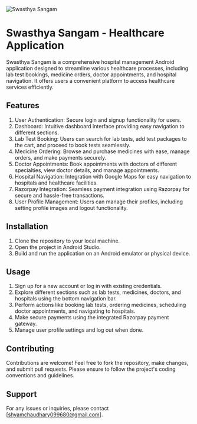 
![Swasthya Sangam](https://github.com/ChaudharyShyam/swasthya-sangam/assets/150513922/882459c6-9312-4c9f-a762-7e5cf93e64d1)



# Swasthya Sangam - Healthcare Application
Swasthya Sangam is a comprehensive hospital management Android application designed to streamline various healthcare processes, including lab test bookings, medicine orders, doctor appointments, and hospital navigation. It offers users a convenient platform to access healthcare services efficiently.

## Features

1. User Authentication: Secure login and signup functionality for users.
2. Dashboard: Intuitive dashboard interface providing easy navigation to different sections. 
3. Lab Test Booking: Users can search for lab tests, add test packages to the cart, and proceed to book tests seamlessly.
4. Medicine Ordering: Browse and purchase medicines with ease, manage orders, and make payments securely.
5. Doctor Appointments: Book appointments with doctors of different specialties, view doctor details, and manage appointments.
6. Hospital Navigation: Integration with Google Maps for easy navigation to hospitals and healthcare facilities.
7. Razorpay Integration: Seamless payment integration using Razorpay for secure and hassle-free transactions.
8. User Profile Management: Users can manage their profiles, including setting profile images and logout functionality.


## Installation

1. Clone the repository to your local machine.
2. Open the project in Android Studio.
3. Build and run the application on an Android emulator or physical device.

   
## Usage

1. Sign up for a new account or log in with existing credentials.
2. Explore different sections such as lab tests, medicines, doctors, and hospitals using the bottom navigation bar.
3. Perform actions like booking lab tests, ordering medicines, scheduling doctor appointments, and navigating to hospitals.
3. Make secure payments using the integrated Razorpay payment gateway.
4. Manage user profile settings and log out when done.

   
## Contributing

Contributions are welcome! Feel free to fork the repository, make changes, and submit pull requests. Please ensure to follow the project's coding conventions and guidelines.


## Support

For any issues or inquiries, please contact [shyamchaudhary099680@gmail.com].
